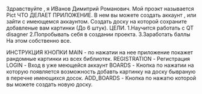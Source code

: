 Здравствуйте , я ИВанов Димитрий Романович.
Мой проэкт называется Pict
ЧТО ДЕЛАЕТ ПРИЛОЖЕНИЕ.
В нем вы можете создать аккаунт , или зайти с имеющемся аккаунтом. Создать доску на которой сохраните добавленые вам картинки (До 6 штук).
ЦЕЛИ.
1.Нaучится работать с QT disagner
2.Попробывать себя в создании проекта.
3.Заработать баллы
На этом собственно все.

ИНСТРУКЦИЯ
КНОПКИ 
MAIN - по нажатии на нее приложение покажет рандомные картинки из всех библиотек.
REGISTRATION - Регистрация
LOGIN - Вход в уже меющейся аккаунт
BOARDS - Кнопка по нажатии на которую появляется возможность добавть картинку на доску бывраную в перечне имеющихся досок.
ADD_BOARDS - Кнопка по нажатю которой вы можете создать новую доску.
